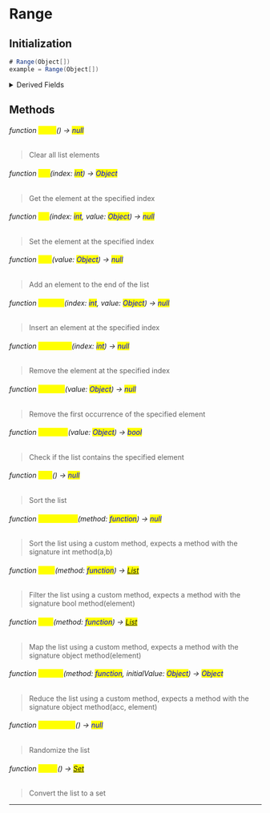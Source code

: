 # Range
## Initialization
```csharp
# Range(Object[])
example = Range(Object[])
```
<details>
<summary>Derived Fields</summary>

|Field|Type|Readonly|Description|
|---|---|---|---|
|Count|int|True|The number of elements in the list|
</details>

## Methods
###### function <mark style="color:yellow;">Clear</mark>() → <mark style="color:blue;">null</mark>
> Clear all list elements

###### function <mark style="color:yellow;">Get</mark>(index: <mark style="color:blue;">int</mark>) → <mark style="color:blue;">Object</mark>
> Get the element at the specified index

###### function <mark style="color:yellow;">Set</mark>(index: <mark style="color:blue;">int</mark>, value: <mark style="color:blue;">Object</mark>) → <mark style="color:blue;">null</mark>
> Set the element at the specified index

###### function <mark style="color:yellow;">Add</mark>(value: <mark style="color:blue;">Object</mark>) → <mark style="color:blue;">null</mark>
> Add an element to the end of the list

###### function <mark style="color:yellow;">InsertAt</mark>(index: <mark style="color:blue;">int</mark>, value: <mark style="color:blue;">Object</mark>) → <mark style="color:blue;">null</mark>
> Insert an element at the specified index

###### function <mark style="color:yellow;">RemoveAt</mark>(index: <mark style="color:blue;">int</mark>) → <mark style="color:blue;">null</mark>
> Remove the element at the specified index

###### function <mark style="color:yellow;">Remove</mark>(value: <mark style="color:blue;">Object</mark>) → <mark style="color:blue;">null</mark>
> Remove the first occurrence of the specified element

###### function <mark style="color:yellow;">Contains</mark>(value: <mark style="color:blue;">Object</mark>) → <mark style="color:blue;">bool</mark>
> Check if the list contains the specified element

###### function <mark style="color:yellow;">Sort</mark>() → <mark style="color:blue;">null</mark>
> Sort the list

###### function <mark style="color:yellow;">SortCustom</mark>(method: <mark style="color:blue;">function</mark>) → <mark style="color:blue;">null</mark>
> Sort the list using a custom method, expects a method with the signature int method(a,b)

###### function <mark style="color:yellow;">Filter</mark>(method: <mark style="color:blue;">function</mark>) → <mark style="color:blue;">[List](../objects/List.md)</mark>
> Filter the list using a custom method, expects a method with the signature bool method(element)

###### function <mark style="color:yellow;">Map</mark>(method: <mark style="color:blue;">function</mark>) → <mark style="color:blue;">[List](../objects/List.md)</mark>
> Map the list using a custom method, expects a method with the signature object method(element)

###### function <mark style="color:yellow;">Reduce</mark>(method: <mark style="color:blue;">function</mark>, initialValue: <mark style="color:blue;">Object</mark>) → <mark style="color:blue;">Object</mark>
> Reduce the list using a custom method, expects a method with the signature object method(acc, element)

###### function <mark style="color:yellow;">Randomize</mark>() → <mark style="color:blue;">null</mark>
> Randomize the list

###### function <mark style="color:yellow;">ToSet</mark>() → <mark style="color:blue;">[Set](../objects/Set.md)</mark>
> Convert the list to a set


---

